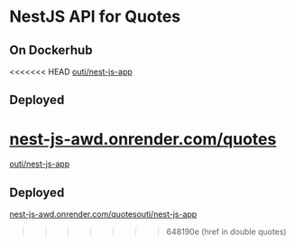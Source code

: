 # NestJS API for Quotes

## On Dockerhub

<<<<<<< HEAD
[outi/nest-js-app](https://hub.docker.com/r/outi/nest-js-app)

## Deployed

[nest-js-awd.onrender.com/quotes](https://nest-js-awd.onrender.com/quotes)
=======
<a href="https://hub.docker.com/r/outi/nest-js-app" target="_blank"><p>outi/nest-js-app</p></a>

## Deployed

<a href="https://hub.docker.com/r/outi/nest-js-app/quotes" target="_blank"><p>nest-js-awd.onrender.com/quotesouti/nest-js-app</p></a>
>>>>>>> 648190e (href in double quotes)
